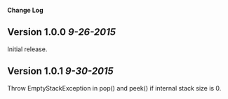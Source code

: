 **Change Log**

Version 1.0.0 *9-26-2015*
----------------------------

Initial release.

Version 1.0.1 *9-30-2015*
----------------------------

Throw EmptyStackException in pop() and peek() if internal stack size is 0.
